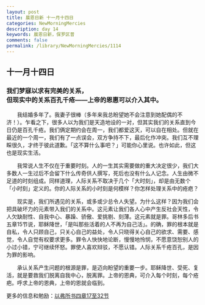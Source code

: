 ```yaml
---
layout: post
title: 晨恩日新 十一月十四日
categories: NewMorningMercies
description: day 14
keywords: 晨恩日新，保罗区普
comments: false
permalink: /library/NewMorningMercies/1114
---
```


## 十一月十四日

### 我们梦寐以求有完美的关系， <br> 但现实中的关系百孔千疮——上帝的恩惠可以介入其中。

&emsp;&emsp;我结婚多年了。我妻子很棒（多年来我总盼望她不会注意到她配偶的不济！）。乍看之下，很多人以为我们是天造地设的一对，但其实我们的关系直到今日仍是百孔千疮。我们俩定期约会在周一，我们都爱这天，可以自在相处。但就在最近的一个周一，我们有了一点误会，双方争持不下，最后化作冲突。我们互不理睬很久，才终于彼此道歉。「这不算什么事吧？」可能你心里说。也许如此，但这也是现实生活。

&emsp;&emsp;我常说人生不仅在于重要时刻。人的一生其实需要做的重大决定很少，我们大多数人一生过后不会留下什么传奇供人撰写，死后也没有什么人记念。人生由微不足道的时刻组成。同样道理，人际关系不取决于几个「大时刻」，却是由无数个「小时刻」定义的。你的人际关系的小时刻是何模样？你怎样处理关系中的疮疤？

&emsp;&emsp;现实是，我们所遇见的关系，或多或少总令人失望。为什么这样？因为我们会把具破坏力的元素带入我们的关系中。这元素让我们各人心中产生反社会天性，令人欠缺耐性、自我中心、暴躁、骄傲、爱挑剔、刻薄。这元素就是罪。哥林多后书五章15节说，耶稣降世，「是叫那些活着的人不再为自己活」。的确，罪的根本就是自私，令人只顾自己，只关心自己的益处，令人只晓得关心自己的欲求、需要、感觉，令人自觉有权要求更多。罪令人快快地论断，慢慢地怜悯，不愿意饶恕别人的小过小错，宁可继续怀怒。罪使人喜欢辩驳，不愿认错。人际关系千疮百孔，是因为罪的影响。

&emsp;&emsp;承认关系产生问题的根源是罪，是迈向盼望的重要一步。耶稣降世、受死、复活，就是要救我们脱离自我中心，脱离罪。上帝的恩典，可介入每个时刻，每个疮疤。呼求上帝的恩典，上帝的恩就会临到。

更多的信息和勉励：[以弗所书四章17至32节]()
